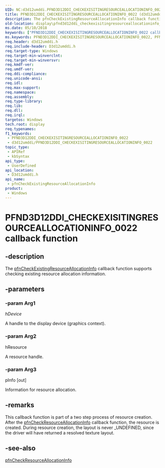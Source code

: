 ```yaml
---
UID: NC:d3d12umddi.PFND3D12DDI_CHECKEXISITINGRESOURCEALLOCATIONINFO_0022
title: PFND3D12DDI_CHECKEXISITINGRESOURCEALLOCATIONINFO_0022 (d3d12umddi.h)
description: The pfnCheckExistingResourceAllocationInfo callback function supports checking existing resource allocation information.
old-location: display\pfnd3d12ddi_checkexisitingresourceallocationinfo_0022.htm
ms.date: 05/10/2018
keywords: ["PFND3D12DDI_CHECKEXISITINGRESOURCEALLOCATIONINFO_0022 callback function"]
ms.keywords: PFND3D12DDI_CHECKEXISITINGRESOURCEALLOCATIONINFO_0022, PFND3D12DDI_CHECKEXISITINGRESOURCEALLOCATIONINFO_0022 callback, d3d12umddi/pfnCheckExistingResourceAllocationInfo, display.pfnd3d12ddi_checkexisitingresourceallocationinfo_0022, pfnCheckExistingResourceAllocationInfo, pfnCheckExistingResourceAllocationInfo callback function [Display Devices]
req.header: d3d12umddi.h
req.include-header: D3d12umddi.h
req.target-type: Windows
req.target-min-winverclnt: 
req.target-min-winversvr: 
req.kmdf-ver: 
req.umdf-ver: 
req.ddi-compliance: 
req.unicode-ansi: 
req.idl: 
req.max-support: 
req.namespace: 
req.assembly: 
req.type-library: 
req.lib: 
req.dll: 
req.irql: 
targetos: Windows
tech.root: display
req.typenames: 
f1_keywords:
 - PFND3D12DDI_CHECKEXISITINGRESOURCEALLOCATIONINFO_0022
 - d3d12umddi/PFND3D12DDI_CHECKEXISITINGRESOURCEALLOCATIONINFO_0022
topic_type:
 - APIRef
 - kbSyntax
api_type:
 - UserDefined
api_location:
 - D3d12umddi.h
api_name:
 - pfnCheckExistingResourceAllocationInfo
product:
 - Windows
---
```


# PFND3D12DDI_CHECKEXISITINGRESOURCEALLOCATIONINFO_0022 callback function


## -description

The <a href="/windows-hardware/drivers/ddi/d3d12umddi/nc-d3d12umddi-pfnd3d12ddi_checkexisitingresourceallocationinfo_0022">pfnCheckExistingResourceAllocationInfo</a> callback function supports checking existing resource allocation information.

## -parameters

### -param Arg1

*hDevice*

A handle to the display device (graphics context).

### -param Arg2

hResource

A resource handle.

### -param Arg3

pInfo [out]

Information for resource allocation.

## -remarks

This callback function is part of a two step process of resource creation. After the <a href="/windows-hardware/drivers/ddi/d3d12umddi/nc-d3d12umddi-pfnd3d12ddi_checkresourceallocationinfo_0022">pfnCheckResourceAllocationInfo</a> callback function, the resource is created. During resource creation, the layout is never _UNDEFINED, since the driver will have returned a resolved texture layout.

## -see-also

<a href="/windows-hardware/drivers/ddi/d3d12umddi/nc-d3d12umddi-pfnd3d12ddi_checkresourceallocationinfo_0022">pfnCheckResourceAllocationInfo</a>
